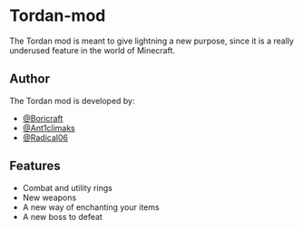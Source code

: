# Tordan-mod

The Tordan mod is meant to give lightning a new purpose, since it is a really underused feature in the world of Minecraft.

## Author

The Tordan mod is developed by:
- [@Boricraft](https://github.com/Boricraft-Development)
- [@Ant1climaks](https://github.com/Ant1climaks)
- [@Radical06](https://github.com/Radical06)
## Features

- Combat and utility rings
- New weapons
- A new way of enchanting your items
- A new boss to defeat
